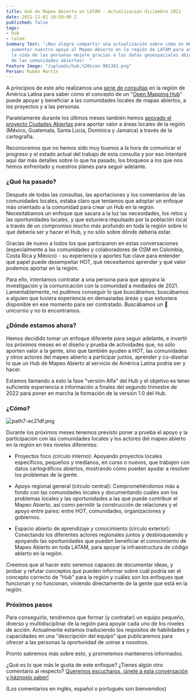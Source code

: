 ```yaml
---
title: Hub de Mapeo Abierto en LATAM - Actualización diciembre 2021
date: 2021-12-02 18:59:00 Z
published: false
tags:
- hub
- latam
Summary Text: "¡Nos alegra compartir una actualización sobre cómo en HOT planeamos
  aumentar nuestro apoyo al Mapeo Abierto en la región de LATAM para asegurar que
  la vida de las personas mejore gracias a los datos geoespaciales abiertos y el poder
  de las comunidades abiertas!  "
Feature Image: "/uploads/hub,%20icon-981381.png"
Person: Rubén Martín
---
```


A principios de este año realizamos una [serie de consultas](https://www.hotosm.org/updates/ayuda-a-impulsar-openstreetmap-en-latinoamerica/) en la región de América Latina para saber cómo el concepto de un "[Open Mapping Hub](https://www.openstreetmap.org/user/RebeccaF/diary/396229)" puede apoyar y beneficiar a las comunidades locales de mapas abiertos, a los proyectos y a las personas.

Paralelamente durante los últimos meses también hemos [apoyado el proyecto Ciudades Abiertas](https://www.hotosm.org/updates/como-mejorar-la-preparacion-y-la-capacidad-de-respuesta-de-las-comunidades-ante-los-desastres-en-america-latina-y-el-caribe-con-datos-geoespaciales-creados-de-manera-participativa/) para aportar valor a áreas locales de la región (México, Guatemala, Santa Lucía, Dominica y Jamaica) a través de la cartografía.

Reconocemos que no hemos sido muy buenos a la hora de comunicar el progreso y el estado actual del trabajo de esta consulta y por eso intentaré aquí dar más detalles sobre lo que ha pasado, los bloqueos a los que nos hemos enfrentado y nuestros planes para seguir adelante.

### ¿Qué ha pasado?

Después de todas las consultas, las aportaciones y los comentarios de las comunidades locales, estaba claro que teníamos que adoptar un enfoque más orientado a la comunidad para crear un Hub en la región. Necesitábamos un enfoque que sacara a la luz las necesidades, los retos y las oportunidades locales, y que estuviera impulsado por la población local a través de un compromiso mucho más profundo en toda la región sobre lo que debería ser y hacer el Hub, y no sólo sobre dónde debería estar.

Gracias de nuevo a todos los que participaron en estas conversaciones (especialmente a las comunidades y colaboradores de OSM en Colombia, Costa Rica y México) - su experiencia y aportes fue clave para entender qué papel puede desempeñar HOT, qué necesitamos aprender y qué valor podemos aportar en la región.

Para ello, intentamos contratar a una persona para que apoyara la investigación y la comunicación con la comunidad a mediados de 2021. Lamentablemente, no pudimos conseguir lo que buscábamos; buscábamos a alguien que tuviera experiencia en demasiadas áreas y que estuviera disponible en ese momento para ser contratado. Buscábamos un 🦄 unicornio y no lo encontramos.

### ¿Dónde estamos ahora?

Hemos decidido tomar un enfoque diferente para seguir adelante, e invertir los próximos meses en el diseño y prueba de actividades que, no sólo aporten valor a la gente, sino que también ayuden a HOT, las comunidades y otros actores del mapeo abierto a participar juntos, aprender y co-diseñar lo que un Hub de Mapeo Abierto al servicio de América Latina podría ser y hacer.

Estamos llamando a esto la fase "versión Alfa" del Hub y el objetivo es tener suficiente experiencia e información a finales del segundo trimestre de 2022 para poner en marcha la formación de la versión 1.0 del Hub.

### ¿Cómo?

![path7-ec21df.png](/uploads/path7-ec21df.png) 

Durante los próximos meses tenemos previsto poner a prueba el apoyo y la participación con las comunidades locales y los actores del mapeo abierto en la región en tres niveles diferentes:

* Proyectos foco (círculo interno): Apoyando proyectos locales específicos, pequeños y medianos, en curso o nuevos, que trabajen con datos cartográficos abiertos, mostrando cómo pueden ayudar a resolver los problemas de la gente.

* Apoyo regional general (círculo central): Comprometiéndonos más a fondo con las comunidades locales y documentando cuáles son los problemas locales y las oportunidades a las que puede contribuir el Mapeo Abierto, así como permitir la construcción de relaciones y el apoyo entre pares: entre HOT, comunidades, organizaciones y gobiernos.

* Espacio abierto de aprendizaje y conocimiento (círculo exterior): Conectando los diferentes actores regionales juntos y desbloqueando y apoyando las oportunidades que pueden beneficiar el conocimiento de Mapeo Abierto en toda LATAM, para apoyar la infraestructura de código abierto en la región.

Creemos que al hacer esto seremos capaces de documentar ideas, y probar y refutar conceptos que pueden informar sobre cuál podría ser el concepto correcto de "Hub" para la región y cuáles son los enfoques que funcionan y no funcionan, viniendo directamente de la gente que está en la región.

### Próximos pasos

Para conseguirlo, tendremos que formar (y contratar) un equipo pequeño, diverso y multidisciplinar de la región para apoyar cada uno de los niveles de acción. Actualmente estamos traduciendo los requisitos de habilidades y capacidades en una "descripción del equipo" que publicaremos para ofrecer a las personas la oportunidad de unirse a nosotros.

Pronto sabremos más sobre esto, y prometemos manteneros informados.

¿Qué es lo que más le gusta de este enfoque? ¿Tienes algún otro comentario al respecto? [Queremos escucharos, ¡únete a esta conversación y háznoslo saber!](https://loomio.hotosm.org/d/Zg6DxHzE/open-mapping-hub-latam-dec-2021)

\(Los comentarios en inglés, español o portugués son bienvenidos)